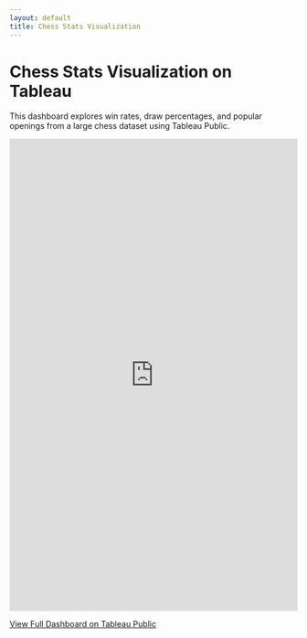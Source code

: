 ```yaml
---
layout: default
title: Chess Stats Visualization
---
```


# Chess Stats Visualization on Tableau

This dashboard explores win rates, draw percentages, and popular openings from a large chess dataset using Tableau Public.

<iframe src="https://public.tableau.com/views/ChessStats_17544059915240/Dashboard1?:embed=y&:display_count=yes" width="100%" height="827px" frameborder="0"></iframe>

[View Full Dashboard on Tableau Public](https://public.tableau.com/views/ChessStats_17544059915240/Dashboard1)

